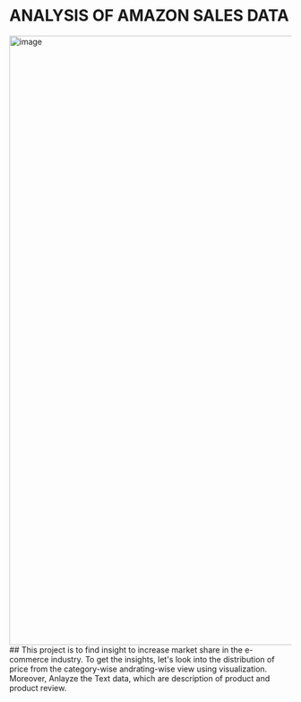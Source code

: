 # ANALYSIS OF AMAZON SALES DATA
<img width="1086" alt="image" src="https://github.com/ShazelP/Portfolio/assets/145320456/44b36b46-7362-4e0c-8a5e-a05a37823c85">
## This project is to find insight to increase market share in the e-commerce industry. 
To get the insights, let's look into the distribution of price from the category-wise andrating-wise view using visualization.
Moreover, Anlayze the Text data, which are description of product and product review.
